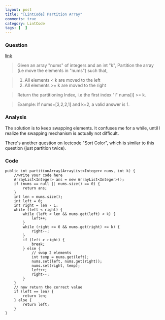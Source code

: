 ```yaml
---
layout: post
title: "[LintCode] Partition Array"
comments: true
category: LintCode
tags: [  ]
---
```


### Question 

[link](http://www.lintcode.com/en/problem/partition-array/)

> Given an array "nums" of integers and an int "k", Partition the array (i.e move the elements in "nums") such that,

> 1. All elements < k are moved to the left
> 2. All elements >= k are moved to the right

> Return the partitioning Index, i.e the first index "i" nums[i] >= k.

> Example: If nums=[3,2,2,1] and k=2, a valid answer is 1.

### Analysis 

The solution is to keep swapping elements. It confuses me for a while, until I realize the swapping mechanism is actually not difficult. 

There's another question on leetcode "Sort Color", which is similar to this question (just partition twice). 

### Code

    public int partitionArray(ArrayList<Integer> nums, int k) {
	    //write your code here
		ArrayList<Integer> ans = new ArrayList<Integer>();
		if (nums == null || nums.size() == 0) {
			return ans;
		}
		int len = nums.size();
		int left = 0;
		int right = len - 1;
		while (left < right) {
			while (left < len && nums.get(left) < k) {
				left++;
			}
			while (right >= 0 && nums.get(right) >= k) {
				right--;
			}
			if (left > right) {
				break;
			} else {
				// swap 2 elements
				int temp = nums.get(left);
				nums.set(left, nums.get(right));
				nums.set(right, temp);
				left++;
				right--;
			}
		}
		// now return the correct value
		if (left == len) {
			return len;
		} else {
			return left;
		}
    }
